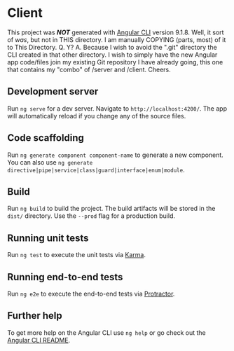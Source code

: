 # Client

This project was ***NOT*** generated with [Angular CLI](https://github.com/angular/angular-cli) version 9.1.8.
Well, it sort of *was*, but not in THIS directory.
I am manually COPYING (parts, most) of it to This Directory.
Q. Y?
A. Because I wish to avoid the ".git" directory the CLI created in that other directory. I wish to simply have the new Angular app code/files join my existing Git repository I have already going, this one that contains my "combo" of /server and /client. Cheers.

## Development server

Run `ng serve` for a dev server. Navigate to `http://localhost:4200/`. The app will automatically reload if you change any of the source files.

## Code scaffolding

Run `ng generate component component-name` to generate a new component. You can also use `ng generate directive|pipe|service|class|guard|interface|enum|module`.

## Build

Run `ng build` to build the project. The build artifacts will be stored in the `dist/` directory. Use the `--prod` flag for a production build.

## Running unit tests

Run `ng test` to execute the unit tests via [Karma](https://karma-runner.github.io).

## Running end-to-end tests

Run `ng e2e` to execute the end-to-end tests via [Protractor](http://www.protractortest.org/).

## Further help

To get more help on the Angular CLI use `ng help` or go check out the [Angular CLI README](https://github.com/angular/angular-cli/blob/master/README.md).

